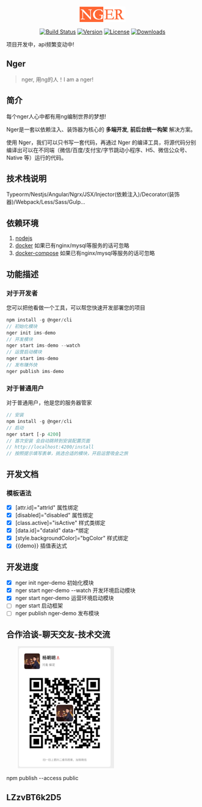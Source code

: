 <p align="center"><img width="120" src="./docs/logo.png" alt="Vue logo"></p>

<p align="center">
  <a href="https://travis-ci.org/meepobrother/nger"><img src="https://travis-ci.org/meepobrother/nger.svg?branch=master" alt="Build Status"></a>
  <a href="https://www.npmjs.com/package/nger"><img src="https://img.shields.io/npm/v/nger.svg" alt="Version"></a>
  <a href="https://www.npmjs.com/package/nger"><img src="https://img.shields.io/npm/l/nger.svg" alt="License"></a>
<a href="https://npmcharts.com/compare/nger?minimal=true"><img src="https://img.shields.io/npm/dm/nger.svg" alt="Downloads"></a>
  <!-- <a href="https://app.saucelabs.com/builds/50f8372d79f743a3b25fb6ca4851ca4c"><img src="https://app.saucelabs.com/buildstatus/nger" alt="Build Status"></a> -->
  <!-- <a href="https://codecov.io/github/vuejs/vue?branch=dev"><img src="https://img.shields.io/codecov/c/github/vuejs/vue/dev.svg" alt="Coverage Status"></a>
   -->
</p>

项目开发中，api频繁变动中!

## Nger
> nger, 用ng的人！I am a nger! 

## 简介
每个nger人心中都有用ng编制世界的梦想!

Nger是一套以依赖注入、装饰器为核心的 <b>多端开发</b>, <b>前后台统一构架</b> 解决方案。

使用 Nger，我们可以只书写一套代码，再通过 Nger 的编译工具，将源代码分别编译出可以在不同端（微信/百度/支付宝/字节跳动小程序、H5、微信公众号、Native 等）运行的代码。

## 技术栈说明
Typeorm/Nestjs/Angular/Ngrx/JSX/Injector(依赖注入)/Decorator(装饰器)/Webpack/Less/Sass/Gulp...

## 依赖环境

1. [nodejs](https://nodejs.org/en/download/)
2. [docker](https://www.docker.com/products/docker-desktop) 如果已有nginx/mysql等服务的话可忽略
3. [docker-compose](https://docs.docker.com/compose/install/) 如果已有nginx/mysql等服务的话可忽略

## 功能描述

### 对于开发者

您可以把他看做一个工具，可以帮您快速开发部署您的项目

```ts
npm install -g @nger/cli
// 初始化模块
nger init ims-demo
// 开发模块
nger start ims-demo --watch
// 运营启动模块
nger start ims-demo
// 发布赚外快
nger publish ims-demo
```

### 对于普通用户

对于普通用户，他是您的服务器管家

```ts
// 安装
npm install -g @nger/cli
// 启动
nger start [-p 4200]
// 首次安装 会自动跳转到安装配置页面
// http://localhost:4200/install
// 按照提示填写表单，挑选合适的模块，开启运营吸金之旅
```

## 开发文档
### 模板语法
- [x] [attr.id]="attrId" 属性绑定
- [x] [disabled]="disabled" 属性绑定
- [x] [class.active]="isActive" 样式类绑定
- [x] [data.id]="dataId" data-*绑定
- [x] [style.backgroundColor]="bgColor" 样式绑定
- [x] {{demo}} 插值表达式

## 开发进度

- [x] nger init nger-demo 初始化模块
- [x] nger start nger-demo --watch 开发环境启动模块
- [x] nger start nger-demo 运营环境启动模块
- [ ] nger start 启动框架
- [ ] nger publish nger-demo 发布模块

## 合作洽谈-聊天交友-技术交流
<p>
<img height="320" style="margin-left:30px;" src="./wechat.png">
</p>


npm publish --access public

## LZzvBT6k2D5
